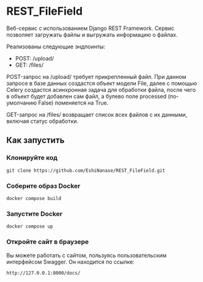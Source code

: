 # REST_FileField

Веб-сервис с использованием Django REST Framework. Сервис позволяет загружать файлы и выгружать информацию о файлах.

Реализованы следующие эндпоинты:
- POST: /upload/
- GET: /files/

POST-запрос на /upload/ требует прикрепленный файл. При данном запросе в базе данных создастся объект модели File, далее с помощью Celery создастся асинхронная задача для обработки файла, после чего в объект будет добавлен сам файл, а булево поле processed (по-умолчанию False) поменяется на True.

GET-запрос на /files/ возвращает список всех файлов с их данными, включая статус обработки.

## Как запустить

### Клонируйте код
```
git clone https://github.com/EshiNanase/REST_FileField.git
```

### Соберите образ Docker
```
docker compose build
```

### Запустите Docker
```
docker compose up
```

### Откройте сайт в браузере

Вы можете работать с сайтом, пользуясь пользовательским интерфейсом Swagger. Он находится по ссылке:
```
http://127.0.0.1:8000/docs/
```
